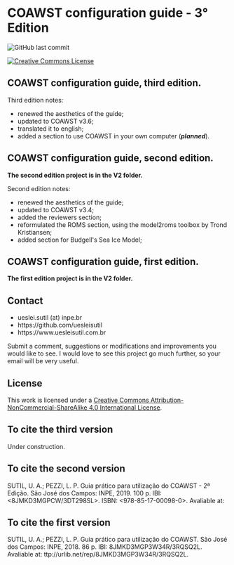 # COAWST configuration guide - 3° Edition
<img alt="GitHub last commit" src="https://img.shields.io/github/last-commit/uesleisutil/coawst_guide">

<a rel="license" href="http://creativecommons.org/licenses/by-nc-sa/4.0/"><img alt="Creative Commons License" style="border-width:0" src="https://i.creativecommons.org/l/by-nc-sa/4.0/88x31.png" /></a><br />

<h2>COAWST configuration guide, third edition.</h2>

Third edition notes:
* renewed the aesthetics of the guide;
* updated to COAWST v3.6;
* translated it to english;
* added a section to use COAWST in your own computer (***planned***).

<h2>COAWST configuration guide, second edition.</h2>

**The second edition project is in the V2 folder.**

Second edition notes:
* renewed the aesthetics of the guide;
* updated to COAWST v3.4;
* added the reviewers section;
* reformulated the ROMS section, using the model2roms toolbox by Trond Kristiansen;
* added section for Budgell's Sea Ice Model;

<h2>COAWST configuration guide, first edition.</h2>

**The first edition project is in the V2 folder.**
  
<h2>Contact</h2>
<ul>
<li>ueslei.sutil (at) inpe.br</li>
<li>https://github.com/uesleisutil</li>
<li>https://www.uesleisutil.com.br</li>
</ul>
Submit a comment, suggestions or modifications and improvements you would like to see. I would love to see this project go much further, so your
email will be very useful.

<h2>License</h2>
This work is licensed under a <a rel="license" href="http://creativecommons.org/licenses/by-nc-sa/4.0/">Creative Commons Attribution-NonCommercial-ShareAlike 4.0 International License</a>.

<h2>To cite the third version</h2>
Under construction.

<h2>To cite the second version</h2>
SUTIL, U. A.; PEZZI, L. P. Guia prático para utilização do COAWST - 2ª Edição. São José dos Campos: INPE, 2019. 100 p. IBI: <8JMKD3MGPCW/3DT298SL>. ISBN: <978-85-17-00098-0>. Avaliable at: <http://urlib.net/rep/8JMKD3MGP3W34R/3TUTUJB>

<h2>To cite the first version</h2>
SUTIL, U. A.; PEZZI, L. P. Guia prático para utilização do COAWST. São José dos Campos: INPE, 2018. 86 p. IBI: 8JMKD3MGP3W34R/3RQSQ2L. Avaliable at: ttp://urlib.net/rep/8JMKD3MGP3W34R/3RQSQ2L. 
